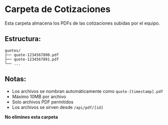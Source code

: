 # Carpeta de Cotizaciones

Esta carpeta almacena los PDFs de las cotizaciones subidas por el equipo.

## Estructura:

```
quotes/
├── quote-1234567890.pdf
├── quote-1234567891.pdf
└── ...
```

## Notas:

- Los archivos se nombran automáticamente como `quote-[timestamp].pdf`
- Máximo 10MB por archivo
- Solo archivos PDF permitidos
- Los archivos se sirven desde `/api/pdf/[id]`

**No elimines esta carpeta**
